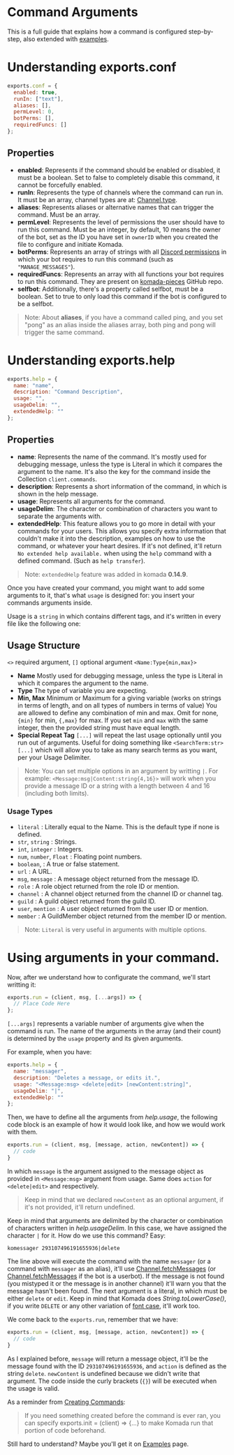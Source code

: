 # Command Arguments

This is a full guide that explains how a command is configured step-by-step, also
extended with [examples](command-examples.md).

# Understanding exports.conf

```js
exports.conf = {
  enabled: true,
  runIn: ["text"],
  aliases: [],
  permLevel: 0,
  botPerms: [],
  requiredFuncs: []
};
```

## Properties
- **enabled**: Represents if the command should be enabled or disabled, it must be
a boolean. Set to false to completely disable this command, it cannot be forcefully enabled.
- **runIn**: Represents the type of channels where the command can run in. It must be
an array, channel types are at: [Channel.type](https://discord.js.org/#/docs/main/stable/class/Channel?scrollTo=type).
- **aliases**: Represents aliases or alternative names that can trigger the command. Must
be an array.
- **permLevel**: Represents the level of permissions the user should have to run
this command. Must be an integer, by default, 10 means the owner of the bot, set as
the ID you have set in `ownerID` when you created the file to configure and initiate Komada.
- **botPerms**: Represents an array of strings with all
[Discord permissions](https://discord.js.org/#/docs/main/stable/typedef/PermissionResolvable)
in which your bot requires to run this command (such as `"MANAGE_MESSAGES"`).
- **requiredFuncs**: Represents an array with all functions your bot requires to
run this command. They are present on [komada-pieces](https://github.com/dirigeants/komada-pieces) GitHub repo.
- **selfbot**: Additionally, there's a property called selfbot, must be a boolean.
Set to true to only load this command if the bot is configured to be a selfbot.

> Note: About **aliases**, if you have a command called ping, and you set "pong" as
an alias inside the aliases array, both ping and pong will trigger the same command.

# Understanding exports.help

```js
exports.help = {
  name: "name",
  description: "Command Description",
  usage: "",
  usageDelim: "",
  extendedHelp: ""
};
```

## Properties
- **name**: Represents the name of the command. It's mostly used for debugging
message, unless the type is Literal in which it compares the argument to the name.
It's also the key for the command inside the Collection `client.commands`.
- **description**: Represents a short information of the command, in which is shown
in the help message.
- **usage**: Represents all arguments for the command.
- **usageDelim**: The character or combination of characters you want to separate
the arguments with.
- **extendedHelp**: This feature allows you to go more in detail with your commands
for your users. This allows you specify extra information that couldn't make it
into the description, examples on how to use the command, or whatever your heart desires.
If it's not defined, it'll return `No extended help available.` when using the `help` command
with a defined command. (Such as `help transfer`).

> Note: `extendedHelp` feature was added in komada **0.14.9**.

Once you have created your command, you might want to add some arguments to it,
that's what `usage` is designed for: you insert your commands arguments inside.

Usage is a `string` in which contains different tags, and it's written in every
file like the following one:

## Usage Structure

`<>` required argument, `[]` optional argument
`<Name:Type{min,max}>`

- **Name** Mostly used for debugging message, unless the type is Literal in which it compares the argument to the name.
- **Type** The type of variable you are expecting.
- **Min, Max** Minimum or Maximum for a giving variable (works on strings in terms
of length, and on all types of numbers in terms of value) You are allowed to
define any combination of min and max. Omit for none, `{min}` for min, `{,max}`
for max. If you set `min` and `max` with the same integer, then the provided
string must have equal length.
- **Special Repeat Tag** `[...]` will repeat the last usage optionally until you run out of arguments. Useful for doing something like `<SearchTerm:str> [...]` which will allow you to take as many search terms as you want, per your Usage Delimiter.

> Note: You can set multiple options in an argument by writting `|`. For example:
`<Message:msg|Content:string{4,16}>` will work when you provide a message ID or a
string with a length between 4 and 16 (including both limits).

### Usage Types

- `literal` : Literally equal to the Name. This is the default type if none is defined.
- `str`, `string` : Strings.
- `int`, `integer` : Integers.
- `num`, `number`, `Float` : Floating point numbers.
- `boolean`, : A true or false statement.
- `url` : A URL.
- `msg`, `message` : A message object returned from the message ID.
- `role` : A role object returned from the role ID or mention.
- `channel` : A channel object returned from the channel ID or channel tag.
- `guild` : A guild object returned from the guild ID.
- `user`, `mention` : A user object returned from the user ID or mention.
- `member` : A GuildMember object returned from the member ID or mention.

> Note: `Literal` is very useful in arguments with multiple options.

# Using arguments in your command.

Now, after we understand how to configurate the command, we'll start writting it:

```js
exports.run = (client, msg, [...args]) => {
  // Place Code Here
};
```

`[...args]` represents a variable number of arguments give when the command is
run. The name of the arguments in the array (and their count) is determined
by the `usage` property and its given arguments.

For example, when you have:

```js
exports.help = {
  name: "messager",
  description: "Deletes a message, or edits it.",
  usage: "<Message:msg> <delete|edit> [newContent:string]",
  usageDelim: "|",
  extendedHelp: ""
};
```

Then, we have to define all the arguments from *help.usage*, the following code
block is an example of how it would look like, and how we would work with them.

```js
exports.run = (client, msg, [message, action, newContent]) => {
  // code
}
```

In which `message` is the argument assigned to the message object as provided in
`<Message:msg>` argument from usage. Same does `action` for `<delete|edit>` and
respectively.

> Keep in mind that we declared `newContent` as an optional argument, if it's not
provided, it'll return undefined.

Keep in mind that arguments are delimited by the character or combination of
characters written in *help.usageDelim*. In this case, we have assigned the character
`|` for it. How do we use this command? Easy:

`komessager 293107496191655936|delete`

The line above will execute the command with the name `messager` (or a command with
`messager` as an alias), it'll use [Channel.fetchMessages](https://discord.js.org/#/docs/main/stable/class/TextChannel?scrollTo=fetchMessage)
(or [Channel.fetchMessages](https://discord.js.org/#/docs/main/stable/class/TextChannel?scrollTo=fetchMessages)
if the bot is a userbot). If the message is not found (you mistyped it or the message
is in another channel) it'll warn you that the message hasn't been found. The next
argument is a literal, in which must be either `delete` or `edit`. Keep in mind that
Komada does *String.toLowerCase()*, if you write `DELETE` or any other variation of
[font case](https://techterms.com/definition/font_case), it'll work too.

We come back to the `exports.run`, remember that we have:

```js
exports.run = (client, msg, [message, action, newContent]) => {
  // code
}
```

As I explained before, `message` will return a message object, it'll be the message
found with the ID `293107496191655936`, and `action` is defined as the string `delete`.
`newContent` is undefined because we didn't write that argument. The code inside the curly
brackets (`{}`) will be executed when the usage is valid.

As a reminder from [Creating Commands](creating-commands.md):

> If you need something created before the command is ever ran, you can specify
exports.init = (client) => {...} to make Komada run that portion of code beforehand.

Still hard to understand? Maybe you'll get it on [Examples](command-examples.md) page.
